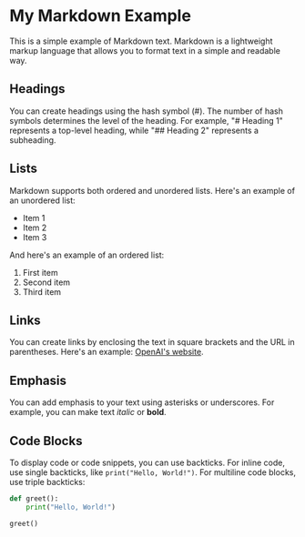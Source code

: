 # My Markdown Example

This is a simple example of Markdown text. Markdown is a lightweight markup language that allows you to format text in a simple and readable way.

## Headings

You can create headings using the hash symbol (#). The number of hash symbols determines the level of the heading. For example, "# Heading 1" represents a top-level heading, while "## Heading 2" represents a subheading.

## Lists

Markdown supports both ordered and unordered lists. Here's an example of an unordered list:

- Item 1
- Item 2
- Item 3

And here's an example of an ordered list:

1. First item
2. Second item
3. Third item

## Links

You can create links by enclosing the text in square brackets and the URL in parentheses. Here's an example: [OpenAI's website](https://openai.com).

## Emphasis

You can add emphasis to your text using asterisks or underscores. For example, you can make text *italic* or **bold**.

## Code Blocks

To display code or code snippets, you can use backticks. For inline code, use single backticks, like `print("Hello, World!")`. For multiline code blocks, use triple backticks:

```python
def greet():
    print("Hello, World!")

greet()
